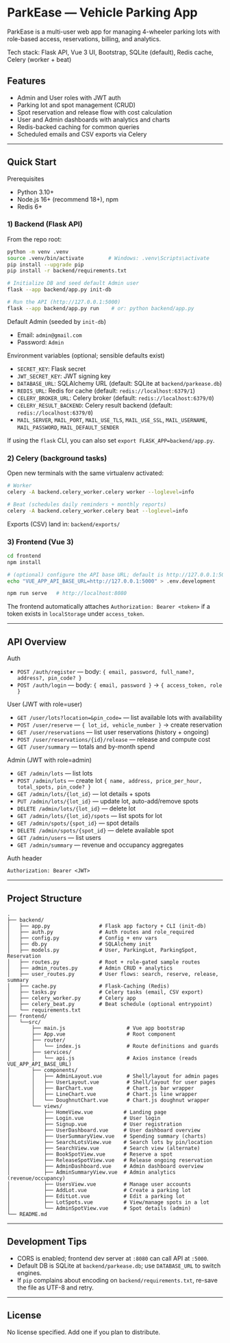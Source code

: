 # ParkEase — Vehicle Parking App

ParkEase is a multi-user web app for managing 4-wheeler parking lots with role-based access, reservations, billing, and analytics.

Tech stack: Flask API, Vue 3 UI, Bootstrap, SQLite (default), Redis cache, Celery (worker + beat)

## Features
- Admin and User roles with JWT auth
- Parking lot and spot management (CRUD)
- Spot reservation and release flow with cost calculation
- User and Admin dashboards with analytics and charts
- Redis-backed caching for common queries
- Scheduled emails and CSV exports via Celery

---

## Quick Start

Prerequisites
- Python 3.10+
- Node.js 16+ (recommend 18+), npm
- Redis 6+

### 1) Backend (Flask API)

From the repo root:

```bash
python -m venv .venv
source .venv/bin/activate        # Windows: .venv\Scripts\activate
pip install --upgrade pip
pip install -r backend/requirements.txt

# Initialize DB and seed default Admin user
flask --app backend/app.py init-db

# Run the API (http://127.0.0.1:5000)
flask --app backend/app.py run    # or: python backend/app.py
```

Default Admin (seeded by `init-db`)
- Email: `admin@gmail.com`
- Password: `Admin`

Environment variables (optional; sensible defaults exist)
- `SECRET_KEY`: Flask secret
- `JWT_SECRET_KEY`: JWT signing key
- `DATABASE_URL`: SQLAlchemy URL (default: SQLite at `backend/parkease.db`)
- `REDIS_URL`: Redis for cache (default: `redis://localhost:6379/1`)
- `CELERY_BROKER_URL`: Celery broker (default: `redis://localhost:6379/0`)
- `CELERY_RESULT_BACKEND`: Celery result backend (default: `redis://localhost:6379/0`)
- `MAIL_SERVER`, `MAIL_PORT`, `MAIL_USE_TLS`, `MAIL_USE_SSL`, `MAIL_USERNAME`, `MAIL_PASSWORD`, `MAIL_DEFAULT_SENDER`

If using the `flask` CLI, you can also set `export FLASK_APP=backend/app.py`.

### 2) Celery (background tasks)

Open new terminals with the same virtualenv activated:

```bash
# Worker
celery -A backend.celery_worker.celery worker --loglevel=info

# Beat (schedules daily reminders + monthly reports)
celery -A backend.celery_worker.celery beat --loglevel=info
```

Exports (CSV) land in: `backend/exports/`

### 3) Frontend (Vue 3)

```bash
cd frontend
npm install

# (optional) configure the API base URL; default is http://127.0.0.1:5000
echo "VUE_APP_API_BASE_URL=http://127.0.0.1:5000" > .env.development

npm run serve   # http://localhost:8080
```

The frontend automatically attaches `Authorization: Bearer <token>` if a token exists in `localStorage` under `access_token`.

---

## API Overview

Auth
- `POST /auth/register` — body: `{ email, password, full_name?, address?, pin_code? }`
- `POST /auth/login` — body: `{ email, password }` → `{ access_token, role }`

User (JWT with role=user)
- `GET /user/lots?location=&pin_code=` — list available lots with availability
- `POST /user/reserve` — `{ lot_id, vehicle_number }` → create reservation
- `GET /user/reservations` — list user reservations (history + ongoing)
- `POST /user/reservations/{id}/release` — release and compute cost
- `GET /user/summary` — totals and by-month spend

Admin (JWT with role=admin)
- `GET /admin/lots` — list lots
- `POST /admin/lots` — create lot `{ name, address, price_per_hour, total_spots, pin_code? }`
- `GET /admin/lots/{lot_id}` — lot details + spots
- `PUT /admin/lots/{lot_id}` — update lot, auto-add/remove spots
- `DELETE /admin/lots/{lot_id}` — delete lot
- `GET /admin/lots/{lot_id}/spots` — list spots for lot
- `GET /admin/spots/{spot_id}` — spot details
- `DELETE /admin/spots/{spot_id}` — delete available spot
- `GET /admin/users` — list users
- `GET /admin/summary` — revenue and occupancy aggregates

Auth header
```http
Authorization: Bearer <JWT>
```

---

## Project Structure

```
.
├── backend/
│   ├── app.py                # Flask app factory + CLI (init-db)
│   ├── auth.py               # Auth routes and role_required
│   ├── config.py             # Config + env vars
│   ├── db.py                 # SQLAlchemy init
│   ├── models.py             # User, ParkingLot, ParkingSpot, Reservation
│   ├── routes.py             # Root + role-gated sample routes
│   ├── admin_routes.py       # Admin CRUD + analytics
│   ├── user_routes.py        # User flows: search, reserve, release, summary
│   ├── cache.py              # Flask-Caching (Redis)
│   ├── tasks.py              # Celery tasks (email, CSV export)
│   ├── celery_worker.py      # Celery app
│   ├── celery_beat.py        # Beat schedule (optional entrypoint)
│   └── requirements.txt
├── frontend/
│   └──src/
│       ├── main.js                    # Vue app bootstrap
│       ├── App.vue                    # Root component
│       ├── router/
│       │   └── index.js               # Route definitions and guards
│       ├── services/
│       │   └── api.js                 # Axios instance (reads VUE_APP_API_BASE_URL)
│       ├── components/
│       │   ├── AdminLayout.vue        # Shell/layout for admin pages
│       │   ├── UserLayout.vue         # Shell/layout for user pages
│       │   ├── BarChart.vue           # Chart.js bar wrapper
│       │   ├── LineChart.vue          # Chart.js line wrapper
│       │   └── DoughnutChart.vue      # Chart.js doughnut wrapper
│       └── views/
│           ├── HomeView.vue          # Landing page
│           ├── Login.vue             # User login
│           ├── Signup.vue            # User registration
│           ├── UserDashboard.vue     # User dashboard overview
│           ├── UserSummaryView.vue   # Spending summary (charts)
│           ├── SearchLotsView.vue    # Search lots by pin/location
│           ├── SearchView.vue        # Search view (alternate)
│           ├── BookSpotView.vue      # Reserve a spot
│           ├── ReleaseSpotView.vue   # Release ongoing reservation
│           ├── AdminDashboard.vue    # Admin dashboard overview
│           ├── AdminSummaryView.vue  # Admin analytics (revenue/occupancy)
│           ├── UsersView.vue         # Manage user accounts
│           ├── AddLot.vue            # Create a parking lot
│           ├── EditLot.vue           # Edit a parking lot
│           ├── LotSpots.vue          # View/manage spots in a lot
│           └── AdminSpotView.vue     # Spot details (admin)
└── README.md

```

---

## Development Tips
- CORS is enabled; frontend dev server at `:8080` can call API at `:5000`.
- Default DB is SQLite at `backend/parkease.db`; use `DATABASE_URL` to switch engines.
- If `pip` complains about encoding on `backend/requirements.txt`, re-save the file as UTF-8 and retry.

---

## License
No license specified. Add one if you plan to distribute.
